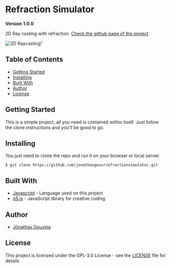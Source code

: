 # Refraction Simulator
**Version 1.0.0**

2D Ray casting with refraction. [Check the github page of the project](https://jonathasgouv.github.io/refractionsimulator/)

![2D Raycasting"](rsimulator.gif)

## Table of Contents
* [Getting Started](#getting-started)
* [Installing](#installing)
* [Built With](#built-with)
* [Author](#author)
* [License](#license)

## Getting Started
This is a simple project, all you need is contained within itself. Just follow the clone instructions and you'll be good to go.

## Installing
You just need to clone the repo and run it on your browser or local server.
```
$ git clone https://github.com/jonathasgouv/refractionsimulator.git
```

## Built With
* [Javascript](https://www.javascript.com/) - Language used on this project
* [p5.js](https://p5js.org/) - JavaScript library for creative coding

## Author
* [Jônathas Gouveia](https://github.com/jonathasgouv/)

## License
This project is licensed under the  GPL-3.0 License - see the [LICENSE](https://github.com/jonathasgouv/refractionsimulator/blob/master/LICENSE) file for details
